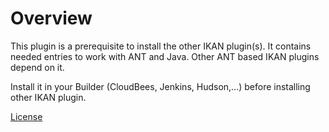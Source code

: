 # Overview

This plugin is a prerequisite to install the other IKAN plugin(s).
It contains needed entries to work with ANT and Java. Other ANT based IKAN plugins depend on it. 

Install it in your Builder (CloudBees, Jenkins, Hudson,...) before installing other IKAN plugin.

[License](https://www.ikanalm.com/PluginPlusLicense "Plugins License")
